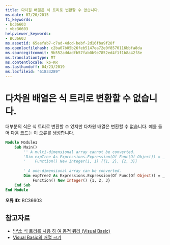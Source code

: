 ```yaml
---
title: 다차원 배열은 식 트리로 변환할 수 없습니다.
ms.date: 07/20/2015
f1_keywords:
- bc36603
- vbc36603
helpviewer_keywords:
- BC36603
ms.assetid: 65eefab7-c7ad-4dcd-bebf-2d16fba9f28f
ms.openlocfilehash: c2ba07b05b26feb5147ea72e0f8570116bbfa8da
ms.sourcegitcommit: 9b552addadfb57fab0b9e7852ed4f1f1b8a42f8e
ms.translationtype: MT
ms.contentlocale: ko-KR
ms.lasthandoff: 04/23/2019
ms.locfileid: "61833289"
---
```

# <a name="multi-dimensional-array-cannot-be-converted-to-an-expression-tree"></a>다차원 배열은 식 트리로 변환할 수 없습니다.
대부분의 식은 식 트리로 변환할 수 있지만 다차원 배열은 변환할 수 없습니다. 예를 들어 다음 코드는 이 오류를 생성합니다.  
  
```vb  
Module Module1  
    Sub Main()  
        '' A multi-dimensional array cannot be converted.  
        'Dim expTree As Expressions.Expression(Of Func(Of Object)) = _  
        '    Function() New Integer(1, 1) {{1, 2}, {2, 3}}  
  
        ' A one-dimensional array can be converted.  
        Dim expTree2 As Expressions.Expression(Of Func(Of Object)) = _  
            Function() New Integer() {1, 2, 3}  
    End Sub  
End Module  
```  
  
 **오류 ID:** BC36603  
  
## <a name="see-also"></a>참고자료

- [방법: 식 트리를 사용 하 여 동적 쿼리 (Visual Basic)](../programming-guide/concepts/expression-trees/how-to-use-expression-trees-to-build-dynamic-queries.md)
- [Visual Basic의 배열 크기](../programming-guide/language-features/arrays/array-dimensions.md)
